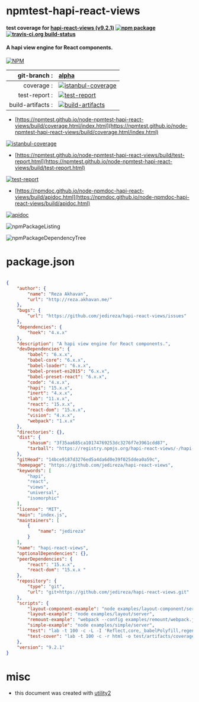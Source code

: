 # npmtest-hapi-react-views

#### test coverage for  [hapi-react-views (v9.2.1)](https://github.com/jedireza/hapi-react-views)  [![npm package](https://img.shields.io/npm/v/npmtest-hapi-react-views.svg?style=flat-square)](https://www.npmjs.org/package/npmtest-hapi-react-views) [![travis-ci.org build-status](https://api.travis-ci.org/npmtest/node-npmtest-hapi-react-views.svg)](https://travis-ci.org/npmtest/node-npmtest-hapi-react-views)

#### A hapi view engine for React components.

[![NPM](https://nodei.co/npm/hapi-react-views.png?downloads=true&downloadRank=true&stars=true)](https://www.npmjs.com/package/hapi-react-views)

| git-branch : | [alpha](https://github.com/npmtest/node-npmtest-hapi-react-views/tree/alpha)|
|--:|:--|
| coverage : | [![istanbul-coverage](https://npmtest.github.io/node-npmtest-hapi-react-views/build/coverage.badge.svg)](https://npmtest.github.io/node-npmtest-hapi-react-views/build/coverage.html/index.html)|
| test-report : | [![test-report](https://npmtest.github.io/node-npmtest-hapi-react-views/build/test-report.badge.svg)](https://npmtest.github.io/node-npmtest-hapi-react-views/build/test-report.html)|
| build-artifacts : | [![build-artifacts](https://npmtest.github.io/node-npmtest-hapi-react-views/glyphicons_144_folder_open.png)](https://github.com/npmtest/node-npmtest-hapi-react-views/tree/gh-pages/build)|

- [https://npmtest.github.io/node-npmtest-hapi-react-views/build/coverage.html/index.html](https://npmtest.github.io/node-npmtest-hapi-react-views/build/coverage.html/index.html)

[![istanbul-coverage](https://npmtest.github.io/node-npmtest-hapi-react-views/build/screenCapture.buildCi.browser.%252Ftmp%252Fbuild%252Fcoverage.lib.html.png)](https://npmtest.github.io/node-npmtest-hapi-react-views/build/coverage.html/index.html)

- [https://npmtest.github.io/node-npmtest-hapi-react-views/build/test-report.html](https://npmtest.github.io/node-npmtest-hapi-react-views/build/test-report.html)

[![test-report](https://npmtest.github.io/node-npmtest-hapi-react-views/build/screenCapture.buildCi.browser.%252Ftmp%252Fbuild%252Ftest-report.html.png)](https://npmtest.github.io/node-npmtest-hapi-react-views/build/test-report.html)

- [https://npmdoc.github.io/node-npmdoc-hapi-react-views/build/apidoc.html](https://npmdoc.github.io/node-npmdoc-hapi-react-views/build/apidoc.html)

[![apidoc](https://npmdoc.github.io/node-npmdoc-hapi-react-views/build/screenCapture.buildCi.browser.%252Ftmp%252Fbuild%252Fapidoc.html.png)](https://npmdoc.github.io/node-npmdoc-hapi-react-views/build/apidoc.html)

![npmPackageListing](https://npmtest.github.io/node-npmtest-hapi-react-views/build/screenCapture.npmPackageListing.svg)

![npmPackageDependencyTree](https://npmtest.github.io/node-npmtest-hapi-react-views/build/screenCapture.npmPackageDependencyTree.svg)



# package.json

```json

{
    "author": {
        "name": "Reza Akhavan",
        "url": "http://reza.akhavan.me/"
    },
    "bugs": {
        "url": "https://github.com/jedireza/hapi-react-views/issues"
    },
    "dependencies": {
        "hoek": "4.x.x"
    },
    "description": "A hapi view engine for React components.",
    "devDependencies": {
        "babel": "6.x.x",
        "babel-core": "6.x.x",
        "babel-loader": "6.x.x",
        "babel-preset-es2015": "6.x.x",
        "babel-preset-react": "6.x.x",
        "code": "4.x.x",
        "hapi": "15.x.x",
        "inert": "4.x.x",
        "lab": "11.x.x",
        "react": "15.x.x",
        "react-dom": "15.x.x",
        "vision": "4.x.x",
        "webpack": "1.x.x"
    },
    "directories": {},
    "dist": {
        "shasum": "3f35aa685ca10174769253dc3276f7e3961cdd87",
        "tarball": "https://registry.npmjs.org/hapi-react-views/-/hapi-react-views-9.2.1.tgz"
    },
    "gitHead": "14bce9187d3276ed5a4da6d0e39f025ddea0a59c",
    "homepage": "https://github.com/jedireza/hapi-react-views",
    "keywords": [
        "hapi",
        "react",
        "views",
        "universal",
        "isomorphic"
    ],
    "license": "MIT",
    "main": "index.js",
    "maintainers": [
        {
            "name": "jedireza"
        }
    ],
    "name": "hapi-react-views",
    "optionalDependencies": {},
    "peerDependencies": {
        "react": "15.x.x",
        "react-dom": "15.x.x "
    },
    "repository": {
        "type": "git",
        "url": "git+https://github.com/jedireza/hapi-react-views.git"
    },
    "scripts": {
        "layout-component-example": "node examples/layout-component/server",
        "layout-example": "node examples/layout/server",
        "remount-example": "webpack --config examples/remount/webpack.js && node examples/remount/server",
        "simple-example": "node examples/simple/server",
        "test": "lab -t 100 -c -L -I 'Reflect,core,_babelPolyfill,regeneratorRuntime,__core-js_shared__'",
        "test-cover": "lab -t 100 -c -r html -o test/artifacts/coverage.html && open test/artifacts/coverage.html"
    },
    "version": "9.2.1"
}
```



# misc
- this document was created with [utility2](https://github.com/kaizhu256/node-utility2)
